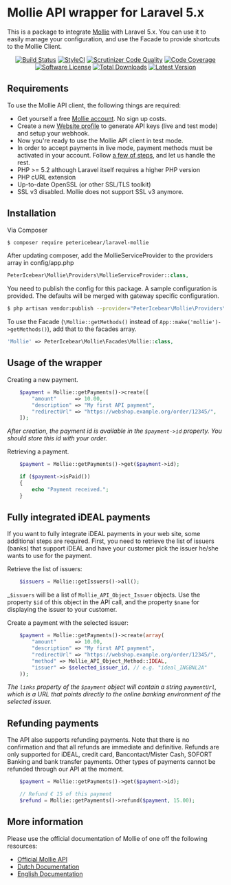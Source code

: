 # Mollie API wrapper for Laravel 5.x

This is a package to integrate [Mollie](https://github.com/mollie/mollie-api-php) with Laravel 5.x.
You can use it to easily manage your configuration, and use the Facade to provide shortcuts to the Mollie Client.

<p align="center">
<a href="https://travis-ci.org/petericebear/laravel-mollie"><img src="https://img.shields.io/travis/petericebear/laravel-mollie/master.svg?style=flat-square" alt="Build Status"></img></a>
<a href="https://styleci.io/repos/53579169"><img src="https://styleci.io/repos/53579169/shield" alt="StyleCI"></a>
<a href="https://scrutinizer-ci.com/g/petericebear/laravel-mollie/"><img src="https://scrutinizer-ci.com/g/petericebear/laravel-mollie/badges/quality-score.png?b=master" title="Scrutinizer Code Quality"></a>
<a href="https://scrutinizer-ci.com/g/petericebear/laravel-mollie/"><img src="https://scrutinizer-ci.com/g/petericebear/laravel-mollie/badges/coverage.png?b=master" alt="Code Coverage"></a>
<a href="LICENSE.md"><img src="https://img.shields.io/badge/license-MIT-brightgreen.svg?style=flat-square" alt="Software License"></img></a>
<a href="https://packagist.org/packages/petericebear/laravel-mollie"><img src="https://img.shields.io/packagist/dt/petericebear/laravel-mollie.svg?style=flat-square" alt="Total Downloads"></img></a>
<a href="https://github.com/petericebear/laravel-mollie/releases"><img src="https://img.shields.io/github/release/petericebear/laravel-mollie.svg?style=flat-square" alt="Latest Version"></img></a>
</p>

## Requirements
To use the Mollie API client, the following things are required:

+ Get yourself a free [Mollie account](https://www.mollie.com/aanmelden). No sign up costs.
+ Create a new [Website profile](https://www.mollie.com/beheer/account/profielen/) to generate API keys (live and test mode) and setup your webhook.
+ Now you're ready to use the Mollie API client in test mode.
+ In order to accept payments in live mode, payment methods must be activated in your account. Follow [a few of steps](https://www.mollie.com/beheer/diensten), and let us handle the rest.
+ PHP >= 5.2 although Laravel itself requires a higher PHP version
+ PHP cURL extension
+ Up-to-date OpenSSL (or other SSL/TLS toolkit)
+ SSL v3 disabled. Mollie does not support SSL v3 anymore.

## Installation

Via Composer

``` bash
$ composer require petericebear/laravel-mollie
```

After updating composer, add the MollieServiceProvider to the providers array in config/app.php

``` php
PeterIcebear\Mollie\Providers\MollieServiceProvider::class,
```

You need to publish the config for this package. A sample configuration is provided. The defaults will be merged with gateway specific configuration.

``` bash
$ php artisan vendor:publish --provider="PeterIcebear\Mollie\Providers\MollieServiceProvider"
```

To use the Facade (`\Mollie::getMethods()` instead of `App::make('mollie')->getMethods()`), add that to the facades array.

``` php
'Mollie' => PeterIcebear\Mollie\Facades\Mollie::class,
```

## Usage of the wrapper

Creating a new payment.
	
```php
    $payment = Mollie::getPayments()->create([
        "amount"      => 10.00,
        "description" => "My first API payment",
        "redirectUrl" => "https://webshop.example.org/order/12345/",
    ]);
```
_After creation, the payment id is available in the `$payment->id` property. You should store this id with your order._

Retrieving a payment.

```php
    $payment = Mollie::getPayments()->get($payment->id);

    if ($payment->isPaid())
    {
        echo "Payment received.";
    }
```

## Fully integrated iDEAL payments

If you want to fully integrate iDEAL payments in your web site, some additional steps are required. First, you need to
retrieve the list of issuers (banks) that support iDEAL and have your customer pick the issuer he/she wants to use for
the payment.

Retrieve the list of issuers:

```php
    $issuers = Mollie::getIssuers()->all();
```

_`$issuers` will be a list of `Mollie_API_Object_Issuer` objects. Use the property `$id` of this object in the
 API call, and the property `$name` for displaying the issuer to your customer.

Create a payment with the selected issuer:

```php
    $payment = Mollie::getPayments()->create(array(
        "amount"      => 10.00,
        "description" => "My first API payment",
        "redirectUrl" => "https://webshop.example.org/order/12345/",
        "method" => Mollie_API_Object_Method::IDEAL,
        "issuer" => $selected_issuer_id, // e.g. "ideal_INGBNL2A"
    ));
```

_The `links` property of the `$payment` object will contain a string `paymentUrl`, which is a URL that points directly to the online banking environment of the selected issuer._

## Refunding payments

The API also supports refunding payments. Note that there is no confirmation and that all refunds are immediate and
definitive. Refunds are only supported for iDEAL, credit card, Bancontact/Mister Cash, SOFORT Banking and bank transfer payments. Other types of payments cannot
be refunded through our API at the moment.

```php
    $payment = Mollie::getPayments()->get($payment->id);

    // Refund € 15 of this payment
    $refund = Mollie::getPayments()->refund($payment, 15.00);
```

## More information
Please use the official documentation of Mollie of one off the following resources:
- [Official Mollie API](https://github.com/mollie/mollie-api-php)
- [Dutch Documentation](https://www.mollie.com/nl/docs/overview)
- [English Documentation](https://www.mollie.com/en/docs/overview)

